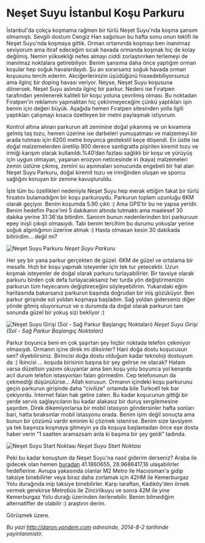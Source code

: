 # Neşet Suyu İstanbul Koşu Parkuru 

İstanbul'da çokça koşmama rağmen bir türlü Neşet Suyu'nda koşma şansım
olmamıştı. Sevgili dostum Cengiz Han sağolsun bu hafta sonu onun teklifi
ile Neşet Suyu'nda koşmaya gittik. Orman ortamında koşmayı ben inanılmaz
seviyorum ama itiraf edeceğim sıcak havada ormanda koşmak hiç de kolay
değilmiş. Nemin yüksekliği nefes almayı ciddi zorlaştırırken terlemeyi
de inanılmaz noktalara getirebiliyor. Benim şansıma daha önce yaptığım
orman koşular hep soğuk havalardaydı. Şu an sorarsanız soğuk havada
orman koşusunu tercih ederim. Akciğerlerinizin üşüdüğünü
hissedebiliyorsunuz ama ilginç bir doping havası veriyor. Neyse, Neşet
Suyu koşusuna dönersek. Neşet Suyu aslında ilginç bir parkur. Nedeni ise
Fıratpen tarafından yenilenerek kaliteli bir koşu yoluna çevrilmiş
olması. Bu noktadan Fıratpen'in reklamını yapmaktan hiç çekinmeyeceğim
çünkü yaptıkları işin benim için değeri büyük. Aşağıda hemen Fıratpen
sitesinden yolla ilgili yaptıkları çalışmayı kısaca özetleyen bir metni
paylaşmak istiyorum.

Kontrol altına alınan parkurun alt zeminine doğal yıkanmış ve un
kıvamına gelmiş taş tozu, hemen üzerine ise darbeleri yumuşatması ve
malzemeyi bir arada tutması için 6200 metre boyunca geotekstil keçe
döşendi. En üstte ise doğal malzemelerden üretilip 800 derece
santigratta pişirilen kiremit tozu ve irmiği karışım olarak
kullanıldı.%40’dan fazlası sağlıklı bir koşu ve yürüyüş için uygun
olmayan, yaşanan erozyon neticesinde iri (kaya) malzemeleri zemin üstüne
çıkmış, zemini su aşınmaları sonucunda engebeli bir hal alan Neşet Suyu
Parkuru, doğal kiremit tozu ve irmiğinden oluşan ve sporcu sağlığını
koruyan bir zemine kavuşturuldu.

İşte tüm bu özellikleri nedeniyle Neşet Suyu hep merak ettiğim fakat bir
türlü fırsatını bulamadığım bir koşu parkuruydu. Parkurun toplam
uzunluğu 6KM olarak geçiyor. Benim koşumda 5.90 çıktı :) Ama GPS'tir bu
ne yapsa yeridir. Benim hedefim Pace'imi 5 dakikanın altında tutmaktı
ama maalesef 30 dakika yerine 31:36'da bitirdim. Sanırım bunun
nedenlerinden biri parkuruun epey inişli çıkışlı olmasıydı. Tabi benim
tercihim bu durumu yokuşlar yerine soğuk algınlığımın üzerine atmak :)
Hasta olmasan kesin 30 dakikada bitirirdim... değil mi?

![Neşet Suyu
Parkuru](../media/Neset_Suyu_Istanbul_Kosu_Parkuru/neset_suyu_1.jpg)
*Neşet Suyu Parkuru*

Her şey bir yana parkur gerçekten de güzel. 6KM de güzel ve ortalama bir
mesafe. Hızlı bir koşu yapmak isteyenler için tek tur yetecektir. Uzun
koşmak isteyenler de doğal olarak parkuru turlayabilirler. Bir tavsiye
olarak parkuru birden çok defa turlayacaksanız her turda yön
değiştirmenizin parkurun tüm heyecanını değiştireceğini söyleyebilirim.
Yukarıdaki eğim haritasında bakarsanız parkurun başında doğrudan bir
iniş gözüküyor. Ben parkur girişinde sol yoldan koşmaya başladım. Sağ
yoldan giderseniz diğer yönde gitmiş oluyorsunuz ve o durumda da doğal
olarak parkurun tam sonunda güzel bir yokuş sizi bekliyor :)

![Neşet Suyu Girişi (Sol - Sağ Parkur Başlangıç
Noktaları)](../media/Neset_Suyu_Istanbul_Kosu_Parkuru/neset_suyu_2.jpg)
*Neşet Suyu Girişi (Sol - Sağ Parkur Başlangıç Noktaları)*

Parkur boyunca beni en çok şaşırtan şey hiçbir noktada telefon çekmiyor
olmasıydı. Ormanın içine direk mi diksinler? Hani doğa dostu koşucusun
sen? diyebilirsiniz. Birincisi doğa dostu olduğum kadar teknoloji
dostuyum da :) İkincisi ... koşuda birisinin başına bir şey gelirse ne
olacak? Hatam varsa düzeltsin yazımı okuyanlar ama ben koşu yolu boyunca
yol kenarda acil durum telefon istasyonları falan görmedim. Cep
telefonunun da çekmediği düşünülürse... Allah korusun. Ormanın içindeki
koşu parkurunu geçin parkurun girişinde daha "civilize" ortamda bile
Turkcell tek bar çekiyordu. İnternet falan hak getire zaten. Bu kadar
koşucunun gittiği bir yerde servis sağlayıcıların bu kadar alakasız bir
duruş sergilemesine şaşırdım. Direk dikemiyorlarsa bir mobil istasyon
göndersinler hafta sonları bari, hatta bıraksınlar mobil istasyonu
orada. Benim işim değil sonuçta ama bunun bir çözümü vardır eminim ki
çözmek istenirse. Benim size tavsiyem ya tek başınıza koşmaya gitmeyin
ya da koşuya başlamadan önce eşe dosta haber verin "1 saatten aramazsam
anla ki başıma bir şey geldi" tadında.

![Neşet Suyu Start
Noktası](../media/Neset_Suyu_Istanbul_Kosu_Parkuru/neset_suyu_3.jpg)
*Neşet Suyu Start Noktası*

Peki bu kadar konuştum da Neşet Suyu'na nasıl giderim derseniz? Araba
ile gidecek olan hemen [buradan](https://goo.gl/maps/lLl9J) 41.1860655,
28.9686417,16 ulaşabilirler hedeflerine. Avrupa yakasında olanlar M2
Metro ile Hacıosman'a gidip taksiye binebilirler veya biraz daha
zorlamak için 42HM ile Kemerburgaz Yolu durağında inip taksiye
binebilirler. Karşı taraftan, Kadıköy'den örnek vermek gerekirse
Metrobüs ile Zincirlikuyu ve sonra 42M ile yine Kemerburgaz Yolu durağı
üzerinden ilerlenebilir. Benim bilmediğim alternatifler de olabilir :)
araştırın derim.

Görüşmek üzere.


*Bu yazi http://daron.yondem.com adresinde, 2014-8-2 tarihinde yayinlanmistir.*